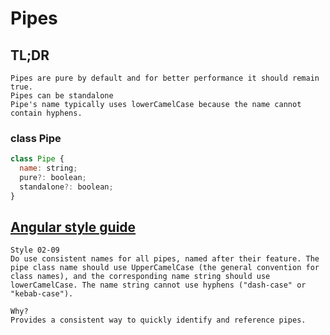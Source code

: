 # Pipes


## TL;DR

```admonish note
Pipes are pure by default and for better performance it should remain true. 
Pipes can be standalone
Pipe's name typically uses lowerCamelCase because the name cannot contain hyphens.
```


### class Pipe
```javascript
class Pipe {
  name: string;
  pure?: boolean;
  standalone?: boolean;
}
```

## [Angular style guide ](https://angular.dev/style-guide#style-02-09)
```admonish note
Style 02-09
Do use consistent names for all pipes, named after their feature. The pipe class name should use UpperCamelCase (the general convention for class names), and the corresponding name string should use lowerCamelCase. The name string cannot use hyphens ("dash-case" or "kebab-case").

Why?
Provides a consistent way to quickly identify and reference pipes.
```
